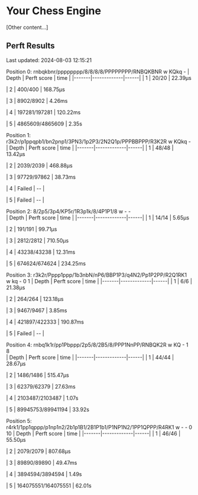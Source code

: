 # Your Chess Engine

[Other content...]

## Perft Results

Last updated: 2024-08-03 12:15:21

Position 0: rnbqkbnr/pppppppp/8/8/8/8/PPPPPPPP/RNBQKBNR w KQkq -
| Depth | Perft score | time |
|-------|-------------|------|
| 1 | 20/20 | 22.39µs

| 2 | 400/400 | 168.75µs

| 3 | 8902/8902 | 4.26ms

| 4 | 197281/197281 | 120.22ms

| 5 | 4865609/4865609 | 2.35s

Position 1: r3k2r/p1ppqpb1/bn2pnp1/3PN3/1p2P3/2N2Q1p/PPPBBPPP/R3K2R w KQkq - 
| Depth | Perft score | time |
|-------|-------------|------|
| 1 | 48/48 | 13.42µs

| 2 | 2039/2039 | 468.88µs

| 3 | 97729/97862 | 38.73ms

| 4 | Failed | -- |

| 5 | Failed | -- |

Position 2: 8/2p5/3p4/KP5r/1R3p1k/8/4P1P1/8 w - -  
| Depth | Perft score | time |
|-------|-------------|------|
| 1 | 14/14 | 5.65µs

| 2 | 191/191 | 99.71µs

| 3 | 2812/2812 | 710.50µs

| 4 | 43238/43238 | 12.31ms

| 5 | 674624/674624 | 234.25ms

Position 3: r3k2r/Pppp1ppp/1b3nbN/nP6/BBP1P3/q4N2/Pp1P2PP/R2Q1RK1 w kq - 0 1
| Depth | Perft score | time |
|-------|-------------|------|
| 1 | 6/6 | 21.38µs

| 2 | 264/264 | 123.18µs

| 3 | 9467/9467 | 3.85ms

| 4 | 421897/422333 | 190.87ms

| 5 | Failed | -- |

Position 4: rnbq1k1r/pp1Pbppp/2p5/8/2B5/8/PPP1NnPP/RNBQK2R w KQ - 1 8  
| Depth | Perft score | time |
|-------|-------------|------|
| 1 | 44/44 | 28.67µs

| 2 | 1486/1486 | 515.47µs

| 3 | 62379/62379 | 27.63ms

| 4 | 2103487/2103487 | 1.07s

| 5 | 89945753/89941194 | 33.92s

Position 5: r4rk1/1pp1qppp/p1np1n2/2b1p1B1/2B1P1b1/P1NP1N2/1PP1QPPP/R4RK1 w - - 0 10
| Depth | Perft score | time |
|-------|-------------|------|
| 1 | 46/46 | 55.50µs

| 2 | 2079/2079 | 807.68µs

| 3 | 89890/89890 | 49.47ms

| 4 | 3894594/3894594 | 1.49s

| 5 | 164075551/164075551 | 62.01s
<!-- End of Perft Results -->
